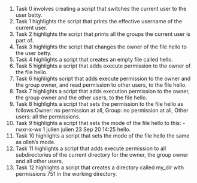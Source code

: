 1. Task 0 involves creating a script that switches the current user to the user betty.
2. Task 1 highlights the script that prints the effective username of the current user.
3. Task 2 highlights the script that prints all the groups the current user is part of.
4. Task 3 highlights the script that changes the owner of the file hello to the user betty.
5. Task 4 highlights  a script that creates an empty file called hello.
6. Task 5 highlights a script that adds execute permission to the owner of the file hello.
7. Task 6 highlights script that adds execute permission to the owner and the group owner, and read permission to other users, to the file hello.
8. Task 7 highlights a script that adds execution permission to the owner, the group owner and the other users, to the file hello.
9. Task 8 highlights a script that sets the permission to the file hello as follows:Owner: no permission at all, Group: no permission at all, Other users: all the permissions.
10. Task 9 highlights a script that sets the mode of the file hello to this: -rwxr-x-wx 1 julien julien 23 Sep 20 14:25 hello.
11. Task 10 highlights a script that sets the mode of the file hello the same as olleh’s mode.
12. Task 11 highlights  a script that adds execute permission to all subdirectories of the current directory for the owner, the group owner and all other users.
13. Task 12 highlights a script that creates a directory called my_dir with permissions 751 in the working directory.  
